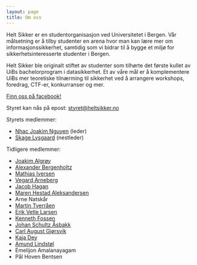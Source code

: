 ```yaml
---
layout: page
title: Om oss
---
```


Helt Sikker er en studentorganisasjon ved Universitetet i Bergen. Vår målsetning er å tilby studenter en arena hvor man kan lære mer om informasjonssikkerhet, samtidig som vi bidrar til å bygge et miljø for sikkerhetsinteresserte studenter i Bergen.

Helt Sikker ble originalt stiftet av studenter som tilhørte det første kullet av UiBs bachelorprogram i datasikkerhet. Et av våre mål er å komplementere UiBs mer teoretiske tilnærming til sikkerhet ved å arrangere workshops, foredrag, CTF-er, konkurranser og mer. 

[Finn oss på facebook!](https://www.facebook.com/groups/heltsikker)

Styret kan nås på epost: <styret@heltsikker.no>

Styrets medlemmer:

* [Nhac Joakim Nguyen](https://www.linkedin.com/in/nhac/) (leder)
* [Skage Lysgaard](https://www.linkedin.com/in/skage-lysgaard-9044a3175/) (nestleder)


Tidligere medlemmer:

* [Joakim Algrøy](https://www.linkedin.com/in/joakim-algroy/)
* [Alexander Bergenholtz](http://uwu.dk/about/)
* [Mathias Iversen](https://www.linkedin.com/in/mathiasni/)
* [Vegard Arneberg](https://www.linkedin.com/in/vegard-mathisen-arneberg/)
* [Jacob Hagan](https://www.linkedin.com/in/jacob-hagan-2817a3140/)
* [Maren Hestad Aleksandersen](https://www.linkedin.com/in/maren-hestad-aleksandersen-900521182/)
* Arne Natskår
* [Martin Tverråen](http://linkedin.com/in/martin-tverr%C3%A5en/)
* [Erik Vetle Larsen](http://linkedin.com/in/erikvetlelarsen/)
* [Kenneth Fossen](http://linkedin.com/in/kenneth-fossen/)
* [Johan Schultz Åsbakk](http://linkedin.com/in/johan-schultz-%C3%A5sbakk-685468169/)
* [Carl August Gjørsvik](http://linkedin.com/in/carl-august-gj%C3%B8rsvik-626b03152/)
* [Kaja Dey](http://linkedin.com/in/kaja-alexandra-dey-086b42126/)
* [Amund Lindstøl](http://linkedin.com/in/amund-lindst%C3%B8l-1857b5162/)
* Emelijon Amalanayagam
* Pål Hoven Bentsen
